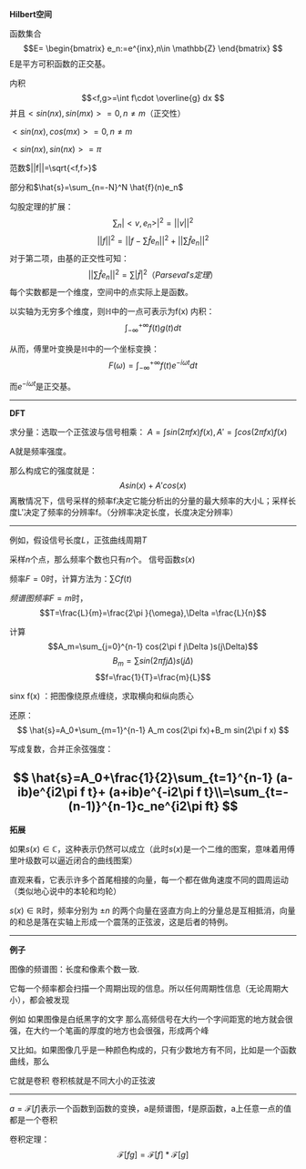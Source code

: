 


**Hilbert空间**

函数集合
$$E=
\begin{bmatrix}
    e_n:=e^{inx},n\in \mathbb{Z}
\end{bmatrix}
$$
E是平方可积函数的正交基。

内积
$$<f,g>=\int f\cdot \overline{g} dx 
$$
并且$<sin(nx),sin(mx)>=0,n\neq m$（正交性）

$<sin(nx),cos(mx)>=0,n\neq m$

$<sin(nx),sin(nx)>=\pi$

范数$||f||=\sqrt{<f,f>}$


部分和$\hat{s}=\sum_{n=-N}^N \hat{f}(n)e_n$


勾股定理的扩展：
$$
\sum_n |<v,e_n>|^2=||v||^2
$$
$$
||f||^2=||f-\sum\hat{f}e_n||^2+||\sum \hat{f}e_n||^2
$$
对于第二项，由基的正交性可知：
$$
||\sum \hat{f}e_n||^2=\sum |\hat{f}|^2（Parseval's定理）
$$
每个实数都是一个维度，空间中的点实际上是函数。


以实轴为无穷多个维度，则$\mathbb{H}$中的一点可表示为f(x)
内积：$$\int_{-\infty}^{+\infty} f(t)g(t) dt$$

从而，傅里叶变换是$\mathbb{H}$中的一个坐标变换：
$$
F(\omega)=\int_{-\infty}^{+\infty} f(t)e^{-i\omega t} dt
$$

而$e^{-i\omega t}$是正交基。

---

**DFT**



求分量：选取一个正弦波与信号相乘：
$A=\int sin(2\pi f x)f(x),A'=\int cos(2\pi f x)f(x)$


A就是频率强度。

那么构成它的强度就是：
$$
Asin(x)+A'cos(x)
$$
离散情况下，信号采样的频率f决定它能分析出的分量的最大频率的大小L；采样长度L'决定了频率的分辨率f。（分辨率决定长度，长度决定分辨率）

---
例如，假设信号长度$L$，正弦曲线周期$T$

采样$n$个点，那么频率个数也只有$n$个。
信号函数$s(x)$


频率$F=0$时，计算方法为：$\sum Cf(t)$


$频谱图频率F=m$时，
$$T=\frac{L}{m}=\frac{2\pi }{\omega},\Delta =\frac{L}{n}$$

计算 
$$A_m=\sum_{j=0}^{n-1} cos(2\pi f j\Delta )s(j\Delta)$$
$$B_m=\sum sin(2\pi f j\Delta)s(j\Delta)$$
$$f=\frac{1}{T}=\frac{m}{L}$$

sinx f(x) ：把图像绕原点缠绕，求取横向和纵向质心

还原：
$$
\hat{s}=A_0+\sum_{m=1}^{n-1} A_m cos(2\pi fx)+B_m sin(2\pi f x)
$$

写成复数，合并正余弦强度：

$$
\hat{s}=A_0+\frac{1}{2}\sum_{t=1}^{n-1} (a-ib)e^{i2\pi f t}+ (a+ib)e^{-i2\pi f t}\\=\sum_{t=-(n-1)}^{n-1}c_ne^{i2\pi ft}
$$
---
**拓展**



如果$s(x)\in \mathbb{C}$，这种表示仍然可以成立（此时$s(x)$是一个二维的图案，意味着用傅里叶级数可以逼近闭合的曲线图案）


直观来看，它表示许多个首尾相接的向量，每一个都在做角速度不同的圆周运动（类似地心说中的本轮和均轮）


$s(x)\in \mathbb{R}$时，频率分别为 $\pm n$ 的两个向量在竖直方向上的分量总是互相抵消，向量的和总是落在实轴上形成一个震荡的正弦波，这是后者的特例。


---

**例子**



图像的频谱图：长度和像素个数一致.

它每一个频率都会扫描一个周期出现的信息。所以任何周期性信息（无论周期大小），都会被发现

例如 如果图像是白纸黑字的文字
那么高频信号在大约一个字间距宽的地方就会很强，在大约一个笔画的厚度的地方也会很强，形成两个峰

又比如。如果图像几乎是一种颜色构成的，只有少数地方有不同，比如是一个函数曲线，那么

它就是卷积 卷积核就是不同大小的正弦波

---

$a=\mathcal{F}[f]$表示一个函数到函数的变换，a是频谱图，f是原函数，a上任意一点的值都是一个卷积

卷积定理：
$$
\mathcal{F}[fg]=\mathcal{F}[f]*\mathcal{F}[g]
$$
